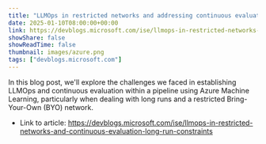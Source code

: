 ```yaml
---
title: "LLMOps in restricted networks and addressing continuous evaluation long run constraints"
date: 2025-01-10T08:00:00+00:00
link: https://devblogs.microsoft.com/ise/llmops-in-restricted-networks-and-continuous-evaluation-long-run-constraints
showShare: false
showReadTime: false
thumbnail: images/azure.png
tags: ["devblogs.microsoft.com"]
---
```

In this blog post, we'll explore the challenges we faced in establishing LLMOps and continuous evaluation within a pipeline using Azure Machine Learning, particularly when dealing with long runs and a restricted Bring-Your-Own (BYO) network.

- Link to article: https://devblogs.microsoft.com/ise/llmops-in-restricted-networks-and-continuous-evaluation-long-run-constraints